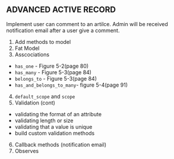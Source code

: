 ADVANCED ACTIVE RECORD
------------

Implement user can comment to an artilce. Admin will be received notification email after a user give a comment.

1. Add methods to model
2. Fat Model
3. Asscociations
  - `has_one` - Figure 5-2(page 80)
  - `has_many` - Figure 5-3(page 84)
  - `belongs_to` - Figure 5-3(page 84)
  - `has_and_belongs_to_many`- figure 5-4(page 91)
4. `default_scope` and `scope`
5. Validation (cont)
  - validating the format of an attribute
  - validating length or size
  - validating that a value is unique
  - build custom validation methods
6. Callback methods (notification email)
7. Observes
